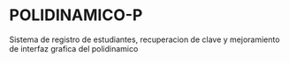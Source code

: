 # POLIDINAMICO-P
Sistema de registro de estudiantes, recuperacion de clave y mejoramiento de interfaz grafica del polidinamico 
